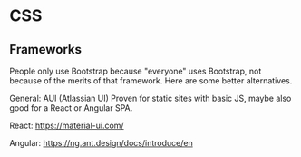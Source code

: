 # CSS

## Frameworks

People only use Bootstrap because "everyone" uses Bootstrap, not because of the merits of that framework. Here are some better alternatives.

General: AUI (Atlassian UI)
Proven for static sites with basic JS, maybe also good for a React or Angular SPA.

React: https://material-ui.com/​

Angular: https://ng.ant.design/docs/introduce/en​